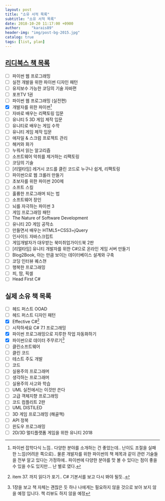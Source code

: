```yaml
---
layout: post
title: "소유 서적 목록"
subtitle: "소유 서적 목록"
date: 2018-10-20 11:17:00 +0900
author:     "karais89"
header-img: "img/post-bg-2015.jpg"
catalog: true
tags: [list, plan]
---
```


## [리디북스 책 목록](https://ridibooks.com/)

- [ ] 파이썬 웹 프로그래밍
- [ ] 실전 개발을 위한 파이썬 디자인 패턴
- [ ] 유지보수 가능한 코딩의 기술 자바편
- [ ] 포프TV 1권
- [ ] 파이썬 웹 프로그래밍 (실전편)
- [X] 개발자를 위한 파이썬[^1]
- [ ] 자바로 배우는 리팩토링 입문
- [ ] 유니티 5 3D 게임 제작 입문
- [ ] 유니티로 배우는 게임 수학
- [ ] 유니티 게임 제작 입문
- [ ] 애자일 & 스크럼 프로젝트 관리
- [ ] 해커와 화가
- [ ] 누워서 읽는 알고리즘
- [ ] 소프트웨어 악취를 제거하는 리팩토링
- [ ] 코딩의 기술
- [ ] [리얼타임] 레거시 코드를 클린 코드로 누구나 쉽게, 리팩토링
- [ ] 파이썬으로 웹 크롤러 만들기
- [ ] 초보자를 위한 파이썬 200제
- [ ] 소프트 스킬
- [ ] 훌륭한 프로그래머 되는 법
- [ ] 소프트웨어 장인
- [ ] 뇌를 자극하는 파이썬 3
- [ ] 게임 프로그래밍 패턴
- [ ] The Nature of Software Development
- [ ] 유니티 2D 게임 공작소
- [ ] 만들면서 배우는 HTML5+CSS3+jQuery
- [ ] 인사이드 자바스크립트
- [ ] 게임개발자가 대우받는 북미취업가이드북 2판
- [ ] [리얼타임] 유니티 개발자를 위한 C#으로 온라인 게임 서버 만들기
- [ ] Blog2Book, 아는 만큼 보이는 데이터베이스 설계와 구축
- [ ] 코딩 인터뷰 퀘스쳔
- [ ] 행복한 프로그래밍
- [ ] 피, 땀, 픽셀
- [ ] Head First C#

## 실제 소유 책 목록

- [ ] 헤드 퍼스트 OOAD
- [ ] 헤드 퍼스트 디자인 패턴
- [X] Effective C#[^2]
- [ ] 시작하세요 C# 7.1 프로그래밍
- [X] 파이썬 프로그래밍으로 지루한 작업 자동화하기
- [X] 파이썬으로 데이터 주무르기[^3]
- [ ] 클린소프트웨어
- [ ] 클린 코드
- [ ] 테스트 주도 개발
- [ ] 코드
- [ ] 실용주의 프로그래머
- [ ] 생각하는 프로그래머
- [ ] 실용주의 사고와 학습
- [ ] UML 실전에서는 이것만 쓴다
- [ ] 고급 객체지향 프로그래밍
- [ ] 코드 컴플리트 2판
- [ ] UML DISTILED
- [ ] 3D 게임 프로그래밍 (해골책)
- [ ] API 정복
- [ ] 윈도우 프로그래밍
- [ ] 2D/3D 멀티플랫폼 게임을 위한 유니티 2018

[^1]: 파이썬 잡학다식 느낌.. 다양한 분야를 소개하는 건 좋았는데.. 난이도 조절을 실패한 느낌(어려운 쪽으로).. 물론 개발자를 위한 파이썬의 책 제목과 같이 관련 기술들을 전부 알고 있다는 가정하에.. 파이썬에 다양한 분야를 맛 볼 수 있다는 점이 좋을 수 있을 수도 있지만... 난 별로 였다.
[^2]: item 37. 까지 읽다가 포기.. C# 기본서를 보고 다시 봐야 될듯..
[^3]: 1장을 보고 책 자체는 괜찮은 듯 하나 나에게는 필요하지 않을 것으로 보아 보지 않을 예정 입니다. 책 리뷰도 하지 않을 예정
